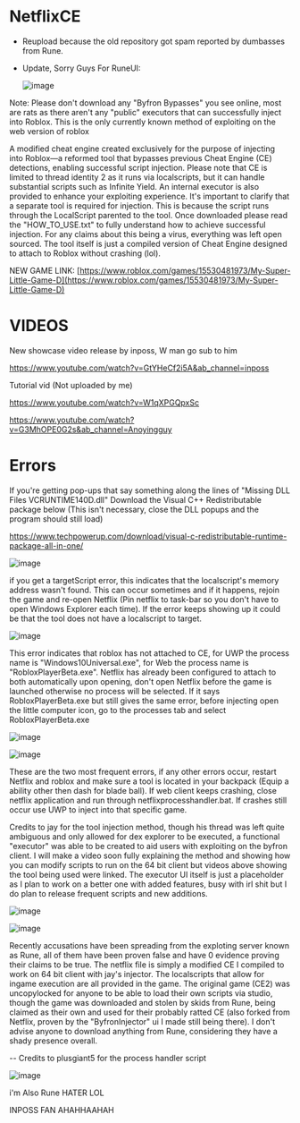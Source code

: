 # NetflixCE

- Reupload because the old repository got spam reported by dumbasses from Rune.

  
- Update, Sorry Guys For RuneUI:


  ![image](https://github.com/IShade4ReaI/NetflixCE3/assets/143328800/b5653a11-01ca-4fc6-8adc-244d388b28e5)






Note: Please don't download any "Byfron Bypasses" you see online, most are rats as there aren't any "public" executors that can successfully inject into Roblox. This is the only currently known method of exploiting on the web version of roblox





A modified cheat engine created exclusively for the purpose of injecting into Roblox—a reformed tool that bypasses previous Cheat Engine (CE) detections, enabling successful script injection. Please note that CE is limited to thread identity 2 as it runs via localscripts, but it can handle substantial scripts such as Infinite Yield. An internal executor is also provided to enhance your exploiting experience. It's important to clarify that a separate tool is required for injection. This is because the script runs through the LocalScript parented to the tool. Once downloaded please read the "HOW_TO_USE.txt" to fully understand how to achieve successful injection. For any claims about this being a virus, everything was left open sourced. The tool itself is just a compiled version of Cheat Engine designed to attach to Roblox without crashing (lol).





NEW GAME LINK: [https://www.roblox.com/games/15530481973/My-Super-Little-Game-D](https://www.roblox.com/games/15530481973/My-Super-Little-Game-D)





# VIDEOS

New showcase video release by inposs, W man go sub to him




https://www.youtube.com/watch?v=GtYHeCf2i5A&ab_channel=inposs




Tutorial vid (Not uploaded by me)




https://www.youtube.com/watch?v=W1qXPGQpxSc




https://www.youtube.com/watch?v=G3MhOPE0G2s&ab_channel=Anoyingguy





# Errors


If you're getting pop-ups that say something along the lines of "Missing DLL Files VCRUNTIME140D.dll" Download the Visual C++ Redistributable package below
(This isn't necessary, close the DLL popups and the program should still load)



https://www.techpowerup.com/download/visual-c-redistributable-runtime-package-all-in-one/




![image](https://github.com/IShade4ReaI/NetflixCE3/assets/143328800/d6c6e7e5-49bf-41ea-9784-f29797082335)




if you get a targetScript error, this indicates that the localscript's memory address wasn't found. This can occur sometimes and if it happens, rejoin the game and re-open Netflix (Pin netflix to task-bar so you don't have to open Windows Explorer each time). If the error keeps showing up it could be that the tool does not have a localscript to target.





![image](https://github.com/IShade4ReaI/NetflixCE3/assets/143328800/2c73292d-865b-4d68-be67-e470e4bea939)





This error indicates that roblox has not attached to CE, for UWP the process name is "Windows10Universal.exe", for Web the process name is "RobloxPlayerBeta.exe". Netflix has already been configured to attach to both automatically upon opening, don't open Netflix before the game is launched otherwise no process will be selected. If it says RobloxPlayerBeta.exe but still gives the same error, before injecting open the little computer icon, go to the processes tab and select RobloxPlayerBeta.exe






![image](https://github.com/IShade4ReaI/NetflixCE3/assets/143328800/25d0109e-4d06-487c-93fe-1863df7515a0)







![image](https://github.com/IShade4ReaI/NetflixCE3/assets/143328800/ead1344e-4902-4ca3-918b-6b14708660d0)





These are the two most frequent errors, if any other errors occur, restart Netflix and roblox and make sure a tool is located in your backpack (Equip a ability other then dash for blade ball). If web client keeps crashing, close netflix application and run through netflixprocesshandler.bat. If crashes still occur use UWP to inject into that specific game.



Credits to jay for the tool injection method, though his thread was left quite ambiguous and only allowed for dex explorer to be executed, a functional "executor" was able to be created to aid users with exploiting on the byfron client. I will make a video soon fully explaining the method and showing how you can modify scripts to run on the 64 bit client but videos above showing the tool being used were linked. The executor UI itself is just a placeholder as I plan to work on a better one with added features, busy with irl shit but I do plan to release frequent scripts and new additions.





![image](https://github.com/IShade4ReaI/NetflixCE3/assets/143328800/e1bfa40e-0cec-45d7-b792-ea51ef846a70)






![image](https://github.com/IShade4ReaI/NetflixCE3/assets/143328800/f338176e-9b94-4f44-b2b9-e71e4fd86188)




Recently accusations have been spreading from the exploting server known as Rune, all of them have been proven false and have 0 evidence proving their claims to be true. The netflix file is simply a modified CE I compiled to work on 64 bit client with jay's injector. The localscripts that allow for ingame execution are all provided in the game. The original game (CE2) was uncopylocked for anyone to be able to load their own scripts via studio, though the game was downloaded and stolen by skids from Rune, being claimed as their own and used for their probably ratted CE (also forked from Netflix, proven by the "ByfronInjector" ui I made still being there). I don't advise anyone to download anything from Rune, considering they have a shady presence overall.



-- Credits to plusgiant5 for the process handler script




![image](https://github.com/IShade4ReaI/NetflixCE3/assets/143328800/e8b3f874-efce-48cf-896b-5bbcdb6b1a42)









i'm Also Rune HATER LOL 

INPOSS FAN AHAHHAAHAH
